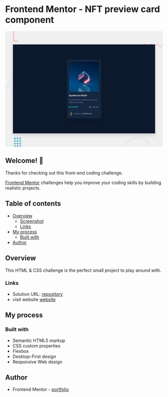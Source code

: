 # Frontend Mentor - NFT preview card component

![Design preview for the NFT preview card component coding challenge](./design/desktop-preview.jpg)

## Welcome! 👋

Thanks for checking out this front-end coding challenge.

[Frontend Mentor](https://www.frontendmentor.io) challenges help you improve your coding skills by building realistic projects.

## Table of contents

- [Overview](#overview)
  - [Screenshot](#screenshot)
  - [Links](#links)
- [My process](#my-process)
  - [Built with](#built-with)
- [Author](#author)

## Overview
This HTML & CSS challenge is the perfect small project to play around with.

### Links

- Solution URL: [repository](https://github.com/zlatozaraZlatkova/ntf-preview-card-component)
- visit website [website](https://preview-ntf-card-component.netlify.app/)


## My process

### Built with

- Semantic HTML5 markup
- CSS custom properties
- Flexbox
- Desktop-First design
- Responsive Web design


## Author

- Frontend Mentor - [portfolio](https://www.frontendmentor.io/profile/zlatozaraZlatkova)
